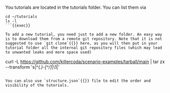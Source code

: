 You tutorials are located in the tutorials folder. You can list them via

```
cd ~/tutorials
ls -l
```{{exec}}

To add a new tutorial, you need just to add a new folder. An easy way is to download them from a remote git repository. Note that it is not suggested to use `git clone`{{}} here, as you will then put in your tutorial folder all the internal git repository files (which may lead to unwanted leaks and more space used)

```
curl -L https://github.com/killercoda/scenario-examples/tarball/main | tar zx --transform 's|^\(.*\)-[^/]*|\1|'
```{{exec}}

You can also use `structure.json`{{}} file to edit the order and visibility of the tutorials.
